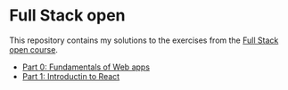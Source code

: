 # Full Stack open

This repository contains my solutions to the exercises from the [Full Stack open course](https://fullstackopen.com/en/).

- [Part 0: Fundamentals of Web apps](./part0/)
- [Part 1: Introductin to React](./part1/)
